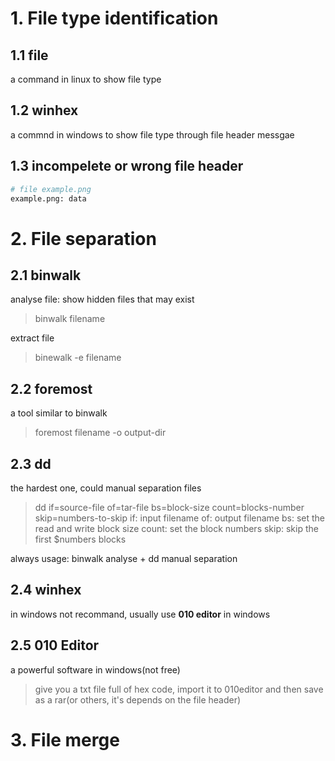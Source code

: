 # 1. File type identification

## 1.1 file
a command in linux to show file type

## 1.2 winhex 
a commnd in windows to show file type through file header messgae

## 1.3 incompelete or wrong file header 
```bash
# file example.png
example.png: data
```

# 2. File separation

## 2.1 binwalk
analyse file: show hidden files that may exist
> binwalk filename

extract file
> binewalk -e filename

## 2.2 foremost

a tool similar to binwalk
> foremost filename -o output-dir

## 2.3 dd

the hardest one, could manual separation files
> dd if=source-file of=tar-file bs=block-size count=blocks-number skip=numbers-to-skip
> if:   input filename
> of:   output filename
> bs:   set the read and write block size
> count:    set the block numbers
> skip: skip the first $numbers blocks

always usage: binwalk analyse + dd manual separation

## 2.4 winhex
in windows
not recommand, usually use **010 editor** in windows

## 2.5 010 Editor
a powerful software in windows(not free)
> give you a txt file full of hex code, import it to 010editor and then save as a rar(or others, it's depends on the file header)

# 3. File merge






